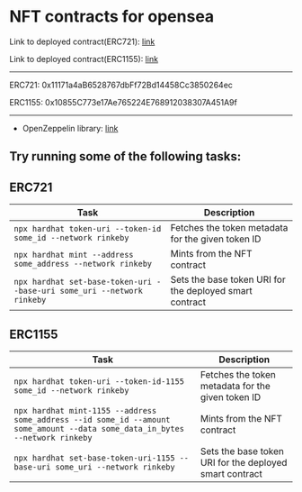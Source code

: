 # NFT contracts for opensea


Link to deployed contract(ERC721): [link](https://rinkeby.etherscan.io/address/0x11171a4aB6528767dbFf72Bd14458Cc3850264ec)

Link to deployed contract(ERC1155): [link](https://rinkeby.etherscan.io/address/0x10855C773e17Ae765224E768912038307A451A9f)

---

ERC721: 0x11171a4aB6528767dbFf72Bd14458Cc3850264ec

ERC1155: 0x10855C773e17Ae765224E768912038307A451A9f

---

- OpenZeppelin library: [link](https://github.com/OpenZeppelin/openzeppelin-contracts)



## Try running some of the following tasks:


## ERC721


| Task | Description |
| --- | --- |
| `npx hardhat token-uri --token-id some_id --network rinkeby` | Fetches the token metadata for the given token ID|
| `npx hardhat mint --address some_address --network rinkeby` | Mints from the NFT contract |
| `npx hardhat set-base-token-uri --base-uri some_uri --network rinkeby` | Sets the base token URI for the deployed smart contract |

## ERC1155

| Task | Description |
| --- | --- |
| `npx hardhat token-uri --token-id-1155 some_id --network rinkeby` | Fetches the token metadata for the given token ID|
| `npx hardhat mint-1155 --address some_address --id some_id --amount some_amount --data some_data_in_bytes --network rinkeby` | Mints from the NFT contract |
| `npx hardhat set-base-token-uri-1155 --base-uri some_uri --network rinkeby` | Sets the base token URI for the deployed smart contract |
